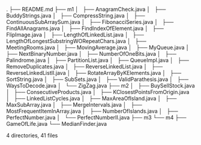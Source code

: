 .
├── README.md
├── m1
│   ├── AnagramCheck.java
│   ├── BuddyStrings.java
│   ├── CompressString.java
│   ├── ContinuousSubArraySum.java
│   ├── FibonacciSeries.java
│   ├── FindAllAnagrams.java
│   ├── FindIndexOfElement.java
│   ├── FlipImage.java
│   ├── LengthOfLinkedList.java
│   ├── LengthOfLongestSubstringWORepeatChars.java
│   ├── MeetingRooms.java
│   ├── MovingAverage.java
│   ├── MyQueue.java
│   ├── NextBinaryNumber.java
│   ├── NumberOfOneBits.java
│   ├── Palindrome.java
│   ├── PartitionList.java
│   ├── QueueImpl.java
│   ├── RemoveDuplicates.java
│   ├── ReverseLinkedList.java
│   ├── ReverseLinkedListII.java
│   ├── RotateArrayByKElements.java
│   ├── SortString.java
│   ├── SubSets.java
│   ├── ValidParathesis.java
│   ├── WaysToDecode.java
│   └── ZigZag.java
├── m2
│   ├── BuySellStock.java
│   ├── ConsecutiveProducts.java
│   ├── KClosestPointsFromOrigin.java
│   ├── LinkedListCycles.java
│   ├── MaxAreaOfIsland.java
│   ├── MaxSubArray.java
│   ├── MergeIntervals.java
│   ├── MostFrequentItemInArray.java
│   ├── NumberOfIslands.java
│   ├── PerfectNumber.java
│   └── PerfectNumberII.java
├── m3
└── m4
    ├── GameOfLife.java
    └── MedianFinder.java

4 directories, 41 files

